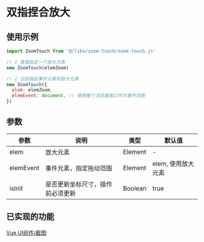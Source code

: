# 双指捏合放大

## 使用示例

```js
import ZoomTouch from '@/libs/zoom-touch/zoom-touch.js'

// 1 直接指定一个放大元素
new ZoomTouch(elemZoom)

// 2 分别指定事件元素和放大元素
new ZoomTouch({
  elem: elemZoom,
  elemEvent: document, // 使用整个浏览器窗口作为事件范围
})
```

## 参数

| 参数      | 说明                             | 类型    | 默认值             |
| --------- | -------------------------------- | ------- | ------------------ |
| elem      | 放大元素                         | Element | -                  |
| elemEvent | 事件元素，指定拖动范围           | Element | elem, 使用放大元素 |
| isInit    | 是否更新坐标尺寸，操作前必须更新 | Boolean | true               |

## 已实现的功能

[Vue UI组件/截图](#/image-crop)
